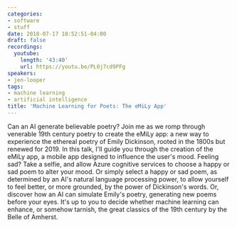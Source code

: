 ```yaml
---
categories:
- software
- stuff
date: 2018-07-17 18:52:51-04:00
draft: false
recordings:
  youtube:
    length: '43:40'
    url: https://youtu.be/PL0j7cd9PFg
speakers:
- jen-looper
tags:
- machine learning
- artificial intelligence
title: 'Machine Learning for Poets: The eMiLy App'
---
```



Can an AI generate believable poetry? Join me as we romp through venerable 19th century poetry to create the eMiLy app: a new way to experience the ethereal poetry of Emily Dickinson, rooted in the 1800s but renewed for 2019. In this talk, I'll guide you through the creation of the eMiLy app, a mobile app designed to influence the user's mood. Feeling sad? Take a selfie, and allow Azure cognitive services to choose a happy or sad poem to alter your mood. Or simply select a happy or sad poem, as determined by an AI's natural language processing power, to allow yourself to feel better, or more grounded, by the power of Dickinson's words. Or, discover how an AI can simulate Emily's poetry, generating new poems before your eyes. It's up to you to decide whether machine learning can enhance, or somehow tarnish, the great classics of the 19th century by the Belle of Amherst.
